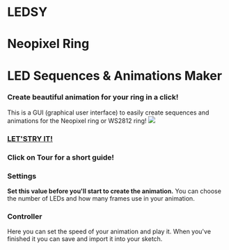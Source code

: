 # LEDSY
# Neopixel Ring
# LED Sequences & Animations Maker
### Create beautiful animation for your ring in a click!
This is a GUI (graphical user interface) to easily create sequences and animations for the Neopixel ring or WS2812 ring!
![](http://i.imgur.com/2ywz6YT.gif)
### [LET'STRY IT!](https://rawgit.com/makebit/Neopixel-Ring-LED-Sequences-and-Animations-Maker/master/index.html)
### Click on **Tour** for a short guide!

### Settings
**Set this value before you'll start to create the animation.** You can choose the number of LEDs and how many frames use in your animation.
### Controller
Here you can set the speed of your animation and play it. When you've finished it you can save and import it into your sketch.
